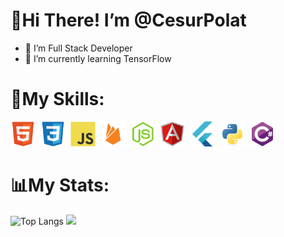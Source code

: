 <h1>👋Hi There! I’m @CesurPolat</h1>

- 👀 I’m Full Stack Developer
- 🌱 I’m currently learning TensorFlow

<h1>📌My Skills:</h1>
<div>
  <img src="https://github.com/devicons/devicon/blob/master/icons/html5/html5-original.svg"  title="HTML5" alt="HTML" width="40" height="40">&nbsp;
  <img src="https://github.com/devicons/devicon/blob/master/icons/css3/css3-original.svg"  title="CSS3" alt="CSS" width="40" height="40">&nbsp;
  <img src="https://github.com/devicons/devicon/blob/master/icons/javascript/javascript-original.svg"  title="Javascript" alt="Javascript" width="40" height="40">&nbsp;
  <img src="https://github.com/devicons/devicon/blob/master/icons/firebase/firebase-plain.svg"  title="Firebase" alt="Firebase" width="40" height="40">&nbsp;
  <img src="https://github.com/devicons/devicon/blob/master/icons/nodejs/nodejs-original.svg"  title="Nodejs" alt="Nodejs" width="40" height="40">&nbsp;
  <img src="https://github.com/devicons/devicon/blob/master/icons/angularjs/angularjs-original.svg"  title="Angular" alt="Angular" width="40" height="40">&nbsp;
  <img src="https://github.com/devicons/devicon/blob/master/icons/flutter/flutter-original.svg"  title="Flutter" alt="Flutter" width="40" height="40">&nbsp;
  <img src="https://github.com/devicons/devicon/blob/master/icons/python/python-original.svg"  title="Python" alt="Python" width="40" height="40">&nbsp;
  <img src="https://github.com/devicons/devicon/blob/master/icons/csharp/csharp-original.svg"  title="C#" alt="C#" width="40" height="40">&nbsp;
</div> 
<h1>📊My Stats:</h1>

![Top Langs](https://github-readme-stats.vercel.app/api?username=CesurPolat&theme=calm&hide_title=true&include_all_commits=true&show_icons=true)
![](https://komarev.com/ghpvc/?username=CesurPolat&style=flat-square)
